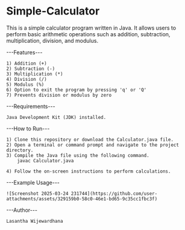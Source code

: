 # Simple-Calculator
This is a simple calculator program written in Java. It allows users to perform basic arithmetic operations such as addition, subtraction, multiplication, division, and modulus.

---Features---

    1) Addition (+)
    2) Subtraction (-)
    3) Multiplication (*)
    4) Division (/)
    5) Modulus (%)
    6) Option to exit the program by pressing 'q' or 'Q'
    7) Prevents division or modulus by zero

---Requirements---

    Java Development Kit (JDK) installed.

---How to Run---

    1) Clone this repository or download the Calculator.java file.
    2) Open a terminal or command prompt and navigate to the project directory.
    3) Compile the Java file using the following command.
        javac Calculator.java

    4) Follow the on-screen instructions to perform calculations.

---Example Usage---

    ![Screenshot 2025-03-24 231744](https://github.com/user-attachments/assets/329159b0-58c0-46e1-bd65-9c35cc1fbc3f)

---Author---

    Lasantha Wijewardhana

    





  
